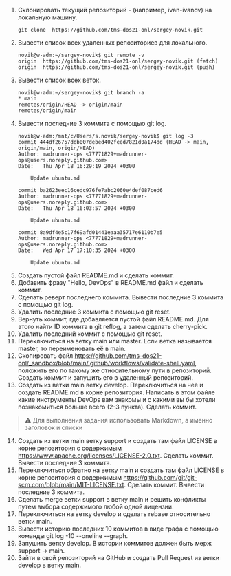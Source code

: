1. Склонировать текущий репозиторий <FIRSTNAME>-<LASTNAME> (например, ivan-ivanov) на локальную машину.
    ```
    git clone  https://github.com/tms-dos21-onl/sergey-novik.git  
    ```
2. Вывести список всех удаленных репозиториев для локального.
    ```console
    novik@w-adm:~/sergey-novik$ git remote -v
    origin  https://github.com/tms-dos21-onl/sergey-novik.git (fetch)
    origin  https://github.com/tms-dos21-onl/sergey-novik.git (push)
    ```
3. Вывести список всех веток.
    ```console
    novik@w-adm:~/sergey-novik$ git branch -a
    * main
    remotes/origin/HEAD -> origin/main
    remotes/origin/main
    ```
4. Вывести последние 3 коммитa с помощью git log.
    ```comsole
    novik@w-adm:/mnt/c/Users/s.novik/sergey-novik$ git log -3
    commit 444df26757ddb007debed402feed7821d0a174dd (HEAD -> main, origin/main, origin/HEAD)
    Author: madrunner-ops <77771829+madrunner-ops@users.noreply.github.com>
    Date:   Thu Apr 18 16:29:19 2024 +0300
    
        Update ubuntu.md
    
    commit ba2623eec16cedc976fe7abc2060e4def087ced6
    Author: madrunner-ops <77771829+madrunner-ops@users.noreply.github.com>
    Date:   Thu Apr 18 16:03:57 2024 +0300
    
        Update ubuntu.md
    
    commit 8a9df4e5c17f69afd01441eaaa35717e6110b7e5
    Author: madrunner-ops <77771829+madrunner-ops@users.noreply.github.com>
    Date:   Wed Apr 17 17:10:35 2024 +0300
    
        Update ubuntu.md
    ```
5. Создать пустой файл README.md и сделать коммит.
6. Добавить фразу "Hello, DevOps" в README.md файл и сделать коммит.
7. Сделать реверт последнего коммита. Вывести последние 3 коммитa с помощью git log.
8. Удалить последние 3 коммита с помощью git reset.
9. Вернуть коммит, где добавляется пустой файл README.md. Для этого найти ID коммита в git reflog, а затем сделать cherry-pick.
10. Удалить последний коммит с помощью git reset.
11. Переключиться на ветку main или master. Если ветка называется master, то переименовать её в main.
12. Скопировать файл https://github.com/tms-dos21-onl/_sandbox/blob/main/.github/workflows/validate-shell.yaml, положить его по такому же относительному пути в репозиторий. Создать коммит и запушить его в удаленный репозиторий.
13. Создать из ветки main ветку develop. Переключиться на неё и создать README.md в корне репозитория. Написать в этом файле какие инструменты DevOps вам знакомы и с какими вы бы хотели познакомиться больше всего (2-3 пункта). Сделать коммит.

> ⚠️ Для выполнения задания использовать Markdown, а именно заголовок и списки

14. Создать из ветки main ветку support и создать там файл LICENSE в корне репозитория с содержимым https://www.apache.org/licenses/LICENSE-2.0.txt. Сделать коммит. Вывести последние 3 коммитa.
15. Переключиться обратно на ветку main и создать там файл LICENSE в корне репозитория с содержимым https://github.com/git/git-scm.com/blob/main/MIT-LICENSE.txt. Сделать коммит. Вывести последние 3 коммитa.
16. Сделать merge ветки support в ветку main и решить конфликты путем выбора содержимого любой одной лицензии.
17. Переключиться на ветку develop и сделать rebase относительно ветки main.
18. Вывести историю последних 10 коммитов в виде графа с помощью команды git log -10 --oneline --graph.
19. Запушить ветку develop. В истории коммитов должен быть мерж support -> main.
20. Зайти в свой репозиторий на GitHub и создать Pull Request из ветки develop в ветку main.

